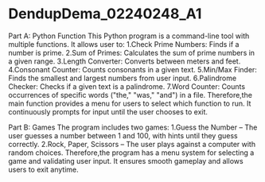 # DendupDema_02240248_A1
Part A: Python Function
This Python program is a command-line tool with multiple functions. It allows user to:
1.Check Prime Numbers: Finds if a number is prime.
2.Sum of Primes: Calculates the sum of prime numbers in a given range.
3.Length Converter: Converts between meters and feet.
4.Consonant Counter: Counts consonants in a given text.
5.Min/Max Finder: Finds the smallest and largest numbers from user input.
6.Palindrome Checker: Checks if a given text is a palindrome.
7.Word Counter: Counts occurrences of specific words ("the," "was," "and") in a file.
Therefore,the main function provides a menu for users to select which function to run. It continuously prompts for input until the user chooses to exit.


Part B: Games
The program includes two games:
1.Guess the Number – The user guesses a number between 1 and 100, with hints until they guess correctly.
2.Rock, Paper, Scissors – The user plays against a computer with random choices.
Therefore,the program has a menu system for selecting a game and validating user input. It ensures smooth gameplay and allows users to exit anytime.